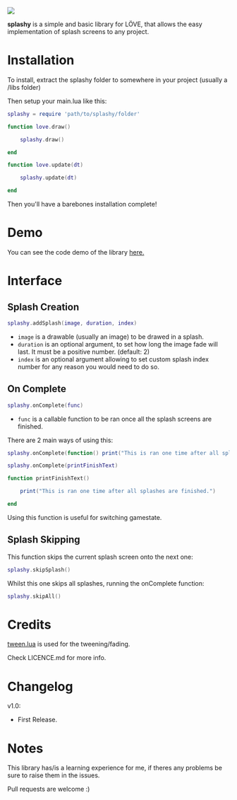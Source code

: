 ![](https://i.imgur.com/9mlZVeT.png)

__splashy__ is a simple and basic library for LÖVE, that allows the easy implementation of splash screens to any project.


# Installation
To install, extract the splashy folder to somewhere in your project (usually a /libs folder)

Then setup your main.lua like this:

```lua
splashy = require 'path/to/splashy/folder'

function love.draw()

	splashy.draw()

end

function love.update(dt)

	splashy.update(dt)

end
```

Then you'll have a barebones installation complete!

# Demo
You can see the code demo of the library [here.](https://github.com/VideahGams/splashyDemo)

# Interface

## Splash Creation

```lua
splashy.addSplash(image, duration, index)
```

* `image` is a drawable (usually an image) to be drawed in a splash.
* `duration` is an optional argument, to set how long the image fade will last. It must be a positive number. (default: 2)
* `index` is an optional argument allowing to set custom splash index number for any reason you would need to do so.

## On Complete

```lua
splashy.onComplete(func)
```

* `func` is a callable function to be ran once all the splash screens are finished.

There are 2 main ways of using this:

```lua
splashy.onComplete(function() print("This is ran one time after all splashes are finished.") end)
```
```lua
splashy.onComplete(printFinishText)

function printFinishText()

	print("This is ran one time after all splashes are finished.")

end
```
Using this function is useful for switching gamestate.

## Splash Skipping

This function skips the current splash screen onto the next one:

```lua
splashy.skipSplash()
```
Whilst this one skips all splashes, running the onComplete function:

```lua
splashy.skipAll()
```
# Credits

[tween.lua](https://github.com/kikito/tween.lua) is used for the tweening/fading.

Check LICENCE.md for more info.

# Changelog

v1.0:

* First Release.

# Notes

This library has/is a learning experience for me, if theres any problems be sure to raise them in the issues.

Pull requests are welcome :)

